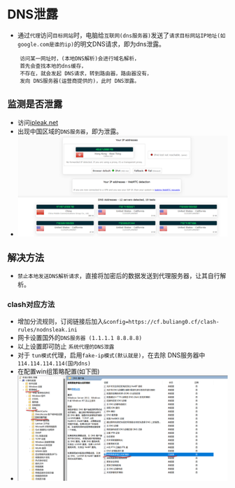 # DNS泄露
* 通过`代理`访问`目标网站`时，电脑给`互联网(dns服务器)`发送了`请求目标网站IP地址(如 google.com是谁的ip)`的明文DNS请求，即为dns泄露。
```
    访问某一网址时，(本地DNS解析)会进行域名解析，
    首先会查找本地的dns缓存，
    不存在，就会发起 DNS请求，转到路由器，路由器没有，
    发向 DNS服务器(运营商提供的)，此时 DNS泄露。
```
## 监测是否泄露
* 访问[ipleak.net](https://ipleak.net)
* 出现中国区域的`DNS服务器`，即为泄露。
* ![](./rsc/img/2023-10-08_202306.png)
## 解决方法
* `禁止本地发送DNS解析请求`，直接将加密后的数据发送到代理服务器，让其自行解析。
### clash对应方法
* 增加分流规则，订阅链接后加入`&config=https://cf.buliang0.cf/clash-rules/nodnsleak.ini`
* 网卡设置国外的`DNS服务器 (1.1.1.1 8.8.8.8)`
* 以上设置即可防止 `系统代理的DNS泄露`
* 对于 `tun模式`代理，启用`fake-ip模式(默认就是)`，在去除 DNS服务器中 `114.114.114.114(国内dns)`
* 在配置win组策略配置(如下图)
* ![](./rsc/img/2023-10-08_205240.png)